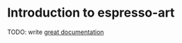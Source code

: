 # Introduction to espresso-art

TODO: write [great documentation](http://jacobian.org/writing/great-documentation/what-to-write/)
